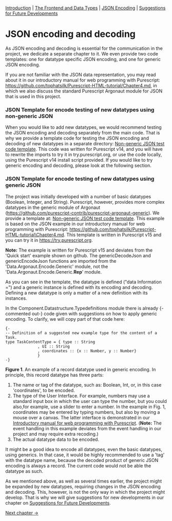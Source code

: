 [Introduction](./Introduction.md) |  [The Frontend and Data Types](./Datatypes.md)  |  [JSON Encoding](./JsonEncoding.md)  |  [Suggestions for Future Developments](./FutureDevelopments.md)

# JSON encoding and decoding
As JSON encoding and decoding is essential for the communication in the project, we dedicate a separate chapter to it. We even provide two code templates: one for datatype specific JSON encoding, and one for generic JSON encoding.

If you are not familiar with the JSON data representation, you may read about it in our introductory manual for web programming with Purescript: https://github.com/tophatsilk/Purescript-HTML-tutorial/Chapter4.md, in which we also discuss the standard Purescript Argonaut module for JSON that is used in this project.

### JSON Template for encode testing of new datatypes using non-generic JSON
When you would like to add new datatypes, we would recommend testing the JSON encoding and decoding separately from the main code. That is why we provide a template code for testing the JSON encoding and decoding of new datatypes in a separate directory:
[Non-generic JSON test code template](./Code/GenericJsonTemplate/Main.purs).
This code was written for Purescript v14, and you will have to rewrite the imports to try it in  try.purescript.org, or use the code locally, using the Purescript v14 install script provided. If you would like to try generic encoding and decoding, please look at the following section.

### JSON Template for encode testing of new datatypes using generic JSON
The project was initially developed with a number of basic datatypes (Boolean, Integer, and String). Purescript, however, provides more complex datatypes in the generic module of Argonaut (https://github.com/purescript-contrib/purescript-argonaut-generic). We provide a template at: [Non-generic JSON test code template](./Code/GenericJsonTemplate/Main.purs). This example is based on the JSON example in our introductory manual for web programming with Purescript: https://github.com/tophatsilk/Purescript-HTML-tutorial\Chapter4.md. This template is written in Purescript v15 and you can try it in https://try.purescript.org.

**Note:** The example is written for Purescript v15 and deviates from the  'Quick start' example shown on github. The genericDecodeJson and genericEncodeJson functions are imported from the 'Data.Argonaut.Encode.Generic' module, not the 'Data.Argonaut.Encode.Generic.__Rep__' module.

As you can see in the template, the datatype is defined ("data Information =") and a generic instance is defined with its encoding and decoding. Defining a new datatype is only a matter of a new definition with its instances.

In the Component.Datastructure.Typedefinitions module there is already {-commented out-} code given with suggestions on how to apply generic encoding. To clarify, we will copy part of that code here:
```
{-
-- Definition of a suggested new example type for the content of a Task.
type TaskContentType = { type :: String 
              , UI :: String
              , coordinates :: {x :: Number, y :: Number}
              }
-}
```
**Figure 1**. An example of a record datatype used in generic encoding.
In principle, this record datatype has three parts:
1. The name or tag of the datatype, such as: Boolean, Int, or, in this case 'coordinates', to be encoded.
2. The type of the User Interface. For example, numbers may use a standard input box in which the user can type the number, but you could also,for example, use a slider to enter a number. In the example in Fig. 1, coordinates may be entered by typing numbers, but also by moving a mouse over a canvas. The latter interface is demonstrated in our [Introductory manual for web programming with Purescript](https://github.com/tophatsilk/Purescript-HTML-tutorial/blob/main/Chapter5.md). (**Note:** The event handling in this example deviates from the event handling in our project and may require extra recoding.)
3. The actual datatype data to be encoded.


It might be a good idea to encode all datatypes, even the basic datatypes, using generics. In that case, it would be highly recommended to use a 'tag' with the datatype name, because the decoded product of generic JSON encoding is always a record. The current code would not be able the datatype as such.

As we mentioned above, as well as several times earlier, the project might be expanded by new datatypes, requiring changes in the JSON encoding and decoding. This, however, is not the only way in which the project might develop. That is why we will give suggestions for new developments in our chapter on [Suggestions for Future Developments](./FutureDevelopments.md).

[Next chapter ->](./FutureDevelopments.md)
